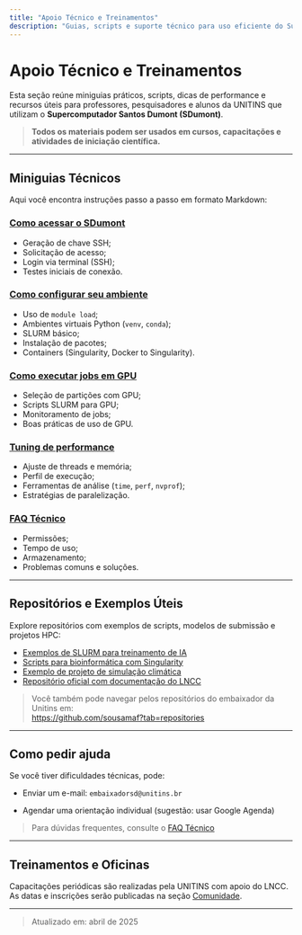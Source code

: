 ```yaml
---
title: "Apoio Técnico e Treinamentos"
description: "Guias, scripts e suporte técnico para uso eficiente do Supercomputador Santos Dumont"
---
```


# Apoio Técnico e Treinamentos

Esta seção reúne miniguias práticos, scripts, dicas de performance e recursos úteis para professores, pesquisadores e alunos da UNITINS que utilizam o **Supercomputador Santos Dumont (SDumont)**.

> **Todos os materiais podem ser usados em cursos, capacitações e atividades de iniciação científica.**

---

## Miniguias Técnicos

Aqui você encontra instruções passo a passo em formato Markdown:

### [Como acessar o SDumont](como-acessar.md)
- Geração de chave SSH;
- Solicitação de acesso;
- Login via terminal (SSH);
- Testes iniciais de conexão.

### [Como configurar seu ambiente](configurar-ambiente.md)
- Uso de `module load`;
- Ambientes virtuais Python (`venv`, `conda`);
- SLURM básico;
- Instalação de pacotes;
- Containers (Singularity, Docker to Singularity).

### [Como executar jobs em GPU](executar-gpu.md)
- Seleção de partições com GPU;
- Scripts SLURM para GPU;
- Monitoramento de jobs;
- Boas práticas de uso de GPU.

### [Tuning de performance](tuning.md)
- Ajuste de threads e memória;
- Perfil de execução;
- Ferramentas de análise (`time`, `perf`, `nvprof`);
- Estratégias de paralelização.

### [FAQ Técnico](faq.md)
- Permissões;
- Tempo de uso;
- Armazenamento;
- Problemas comuns e soluções.

---

## Repositórios e Exemplos Úteis

Explore repositórios com exemplos de scripts, modelos de submissão e projetos HPC:

- [Exemplos de SLURM para treinamento de IA](https://github.com/sousamaf/sdumont-cnn)
- [Scripts para bioinformática com Singularity](https://github.com/sousamaf/hpc-bioinfo)
- [Exemplo de projeto de simulação climática](https://github.com/outro-usuario/simul-clima)
- [Repositório oficial com documentação do LNCC](https://wiki.sdumont.lncc.br/)

> Você também pode navegar pelos repositórios do embaixador da Unitins em:  
> https://github.com/sousamaf?tab=repositories

---

## Como pedir ajuda

Se você tiver dificuldades técnicas, pode:

- Enviar um e-mail: `embaixadorsd@unitins.br`
<!-- - Preencher o [formulário de solicitação de suporte técnico](https://...) -->
- Agendar uma orientação individual (sugestão: usar Google Agenda)

> Para dúvidas frequentes, consulte o [FAQ Técnico](faq.md)

---

## Treinamentos e Oficinas

Capacitações periódicas são realizadas pela UNITINS com apoio do LNCC.  
As datas e inscrições serão publicadas na seção [Comunidade](../comunidade/).

---

> Atualizado em: abril de 2025